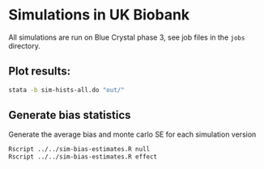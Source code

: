 
# Simulations in UK Biobank


All simulations are run on Blue Crystal phase 3, see job files in the `jobs` directory.



## Plot results:

```bash
stata -b sim-hists-all.do "out/"
```




## Generate bias statistics


Generate the average bias and monte carlo SE for each simulation version

```bash
Rscript ../../sim-bias-estimates.R null
Rscript ../../sim-bias-estimates.R effect
```
